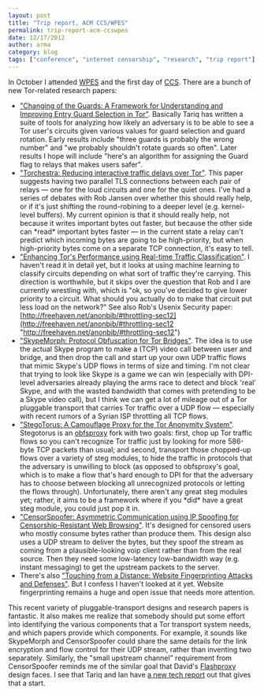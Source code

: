 ```yaml
---
layout: post
title: "Trip report, ACM CCS/WPES"
permalink: trip-report-acm-ccswpes
date: 12/17/2012
author: arma
category: blog
tags: ["conference", "internet censorship", "research", "trip report"]
---
```


In October I attended [WPES](http://hatswitch.org/wpes2012/) and the first day of [CCS](http://www.sigsac.org/ccs/CCS2012/). There are a bunch of new Tor-related research papers:

- ["Changing of the Guards: A Framework for Understanding and Improving Entry Guard Selection in Tor"](http://freehaven.net/anonbib/#wpes12-cogs). Basically Tariq has written a suite of tools for analyzing how likely an adversary is to be able to see a Tor user's circuits given various values for guard selection and guard rotation. Early results include "three guards is probably the wrong number" and "we probably shouldn't rotate guards so often". Later results I hope will include "here's an algorithm for assigning the Guard flag to relays that makes users safer".
- ["Torchestra: Reducing interactive traffic delays over Tor"](http://freehaven.net/anonbib/#wpes12-torchestra). This paper suggests having two parallel TLS connections between each pair of relays — one for the loud circuits and one for the quiet ones. I've had a series of debates with Rob Jansen over whether this should really help, or if it's just shifting the round-robining to a deeper level (e.g. kernel-level buffers). My current opinion is that it should really help, not because it writes important bytes out faster, but because the other side can \*read\* important bytes faster — in the current state a relay can't predict which incoming bytes are going to be high-priority, but when high-priority bytes come on a separate TCP connection, it's easy to tell.
- ["Enhancing Tor's Performance using Real-time Traffic Classification"](http://freehaven.net/anonbib/#ccs2012-classification). I haven't read it in detail yet, but it looks at using machine learning to classify circuits depending on what sort of traffic they're carrying. This direction is worthwhile, but it skips over the question that Rob and I are currently wrestling with, which is "ok, so you've decided to give lower priority to a circuit. What should you actually do to make that circuit put less load on the network?" See also Rob's Usenix Security paper: [http://freehaven.net/anonbib/#throttling-sec12](http://freehaven.net/anonbib/#throttling-sec12 "http://freehaven.net/anonbib/#throttling-sec12")
- ["SkypeMorph: Protocol Obfuscation for Tor Bridges"](http://freehaven.net/anonbib/#ccs2012-skypemorph). The idea is to use the actual Skype program to make a (TCP) video call between user and bridge, and then drop the call and start up your own UDP traffic flows that mimic Skype's UDP flows in terms of size and timing. I'm not clear that trying to look like Skype is a game we can win (especially with DPI-level adversaries already playing the arms race to detect and block 'real' Skype, and with the wasted bandwidth that comes with pretending to be a Skype video call), but I think we can get a lot of mileage out of a Tor pluggable transport that carries Tor traffic over a UDP flow — especially with recent rumors of a Syrian ISP throttling all TCP flows.
- ["StegoTorus: A Camouflage Proxy for the Tor Anonymity System"](http://freehaven.net/anonbib/#ccs2012-stegotorus). Stegotorus is an [obfsproxy](https://www.torproject.org/projects/obfsproxy) fork with two goals: first, chop up Tor traffic flows so you can't recognize Tor traffic just by looking for more 586-byte TCP packets than usual; and second, transport those chopped-up flows over a variety of steg modules, to hide the traffic in protocols that the adversary is unwilling to block (as opposed to obfsproxy's goal, which is to make a flow that's hard enough to DPI for that the adversary has to choose between blocking all unrecognized protocols or letting the flows through). Unfortunately, there aren't any great steg modules yet; rather, it aims to be a framework where if you \*did\* have a great steg module, you could just pop it in.
- ["CensorSpoofer: Asymmetric Communication using IP Spoofing for Censorship-Resistant Web Browsing"](http://freehaven.net/anonbib/#ccs2012-censorspoofer). It's designed for censored users who mostly consume bytes rather than produce them. This design also uses a UDP stream to deliver the bytes, but they spoof the stream as coming from a plausible-looking voip client rather than from the real source. Then they need some low-latency low-bandwidth way (e.g. instant messaging) to get the upstream packets to the server.
- There's also ["Touching from a Distance: Website Fingerprinting Attacks and Defenses"](http://freehaven.net/anonbib/#ccs2012-fingerprinting). But I confess I haven't looked at it yet. Website fingerprinting remains a huge and open issue that needs more attention.

This recent variety of pluggable-transport designs and research papers is fantastic. It also makes me realize that somebody should put some effort into identifying the various components that a Tor transport system needs, and which papers provide which components. For example, it sounds like SkypeMorph and CensorSpoofer could share the same details for the link encryption and flow control for their UDP stream, rather than inventing two separately. Similarly, the "small upstream channel" requirement from CensorSpoofer reminds me of the similar goal that David's [Flashproxy](http://freehaven.net/anonbib/#flashproxy-pets12) design faces. I see that Tariq and Ian have [a new tech report](http://cacr.uwaterloo.ca/techreports/2012/cacr2012-33.pdf) out that gives that a start.

